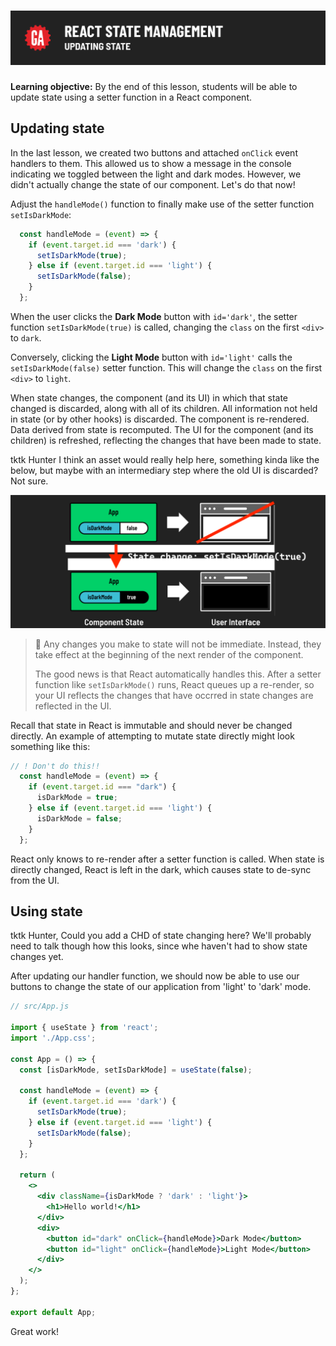 # ![React State Management - Updating State](./assets/hero.png)

**Learning objective:** By the end of this lesson, students will be able to update state using a setter function in a React component.

## Updating state

In the last lesson, we created two buttons and attached `onClick` event handlers to them. This allowed us to show a message in the console indicating we toggled between the light and dark modes. However, we didn't actually change the state of our component. Let's do that now!

Adjust the `handleMode()` function to finally make use of the setter function `setIsDarkMode`:

```jsx
  const handleMode = (event) => {
    if (event.target.id === 'dark') {
      setIsDarkMode(true);
    } else if (event.target.id === 'light') {
      setIsDarkMode(false);
    }
  };
```

When the user clicks the **Dark Mode** button with `id='dark'`, the setter function `setIsDarkMode(true)` is called, changing the `class` on the first `<div>` to `dark`.

Conversely, clicking the **Light Mode** button with `id='light'` calls the `setIsDarkMode(false)` setter function. This will change the `class` on the first `<div>` to `light`.

When state changes, the component (and its UI) in which that state changed is discarded, along with all of its children. All information not held in state (or by other hooks) is discarded. The component is re-rendered. Data derived from state is recomputed. The UI for the component (and its children) is refreshed, reflecting the changes that have been made to state.

tktk Hunter I think an asset would really help here, something kinda like the below, but maybe with an intermediary step where the old UI is discarded? Not sure.

![tktk state changing](./assets/state-change-tktk.png)

> 🧠 Any changes you make to state will not be immediate. Instead, they take effect at the beginning of the next render of the component.
>
> The good news is that React automatically handles this. After a setter function like `setIsDarkMode()` runs, React queues up a re-render, so your UI reflects the changes that have occrred in state changes are reflected in the UI.

Recall that state in React is immutable and should never be changed directly. An example of attempting to mutate state directly might look something like this:

```jsx
// ! Don't do this!!
  const handleMode = (event) => {
    if (event.target.id === "dark") {
      isDarkMode = true;
    } else if (event.target.id === 'light') {
      isDarkMode = false;
    }
  };
```

React only knows to re-render after a setter function is called. When state is directly changed, React is left in the dark, which causes state to de-sync from the UI.

## Using state

tktk Hunter, Could you add a CHD of state changing here? We'll probably need to talk though how this looks, since whe haven't had to show state changes yet.

After updating our handler function, we should now be able to use our buttons to change the state of our application from 'light' to 'dark' mode.

```jsx
// src/App.js

import { useState } from 'react';
import './App.css';

const App = () => {
  const [isDarkMode, setIsDarkMode] = useState(false);

  const handleMode = (event) => {
    if (event.target.id === 'dark') {
      setIsDarkMode(true);
    } else if (event.target.id === 'light') {
      setIsDarkMode(false);
    }
  };

  return (
    <>
      <div className={isDarkMode ? 'dark' : 'light'}>
        <h1>Hello world!</h1>
      </div>
      <div>
        <button id="dark" onClick={handleMode}>Dark Mode</button>
        <button id="light" onClick={handleMode}>Light Mode</button>
      </div>
    </>
  );
};

export default App;
```

Great work!
